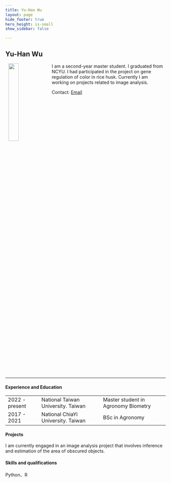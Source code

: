 ```yaml
---
title: Yu-Han Wu
layout: page
hide_footer: true
hero_height: is-small
show_sidebar: false

---
```


## Yu-Han Wu
<img src="{{site.url}}/img/yu_han_wu.jpg" align="left" hspace="10" width="25%">
I am  a second-year master student. I graduated from NCYU. I had participated in the project on gene regulation of color in rice husk. Currently I am working on projects related to image analysis.

Contact:
<i class="fas fa-at"></i> [Email](mailto:jack57648893@gmail.com)


<!--
<i class="fab fa-github"></i> [Github]()  
<i class="fab fa-linkedin"></i> [LinkedIn]()
<i class="fab fa-google"></i> [Google Scholar]()  
-->

<br clear="all">
<hr class="solid">

#### Experience and Education
| | | |
| --- | --- | --- |
| 2022 - present  | National Taiwan University.  Taiwan |  Master student in Agronomy Biometry |
| 2017 - 2021  | National ChiaYi University.  Taiwan |  BSc in Agronomy |


#### Projects
I am currently engaged in an image analysis project that involves inference and estimation of the area of obscured objects.

#### Skills and qualifications
Python、R

